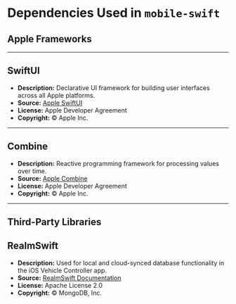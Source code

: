 # Dependencies Used in `mobile-swift`

## Apple Frameworks

---

## SwiftUI

- **Description:** Declarative UI framework for building user interfaces across all Apple platforms.
- **Source:** [Apple SwiftUI](https://developer.apple.com/xcode/swiftui/)
- **License:** Apple Developer Agreement  
- **Copyright:** © Apple Inc.

---

## Combine

- **Description:** Reactive programming framework for processing values over time.
- **Source:** [Apple Combine](https://developer.apple.com/documentation/combine)
- **License:** Apple Developer Agreement  
- **Copyright:** © Apple Inc.

---

## Third-Party Libraries

## RealmSwift

- **Description:** Used for local and cloud-synced database functionality in the iOS Vehicle Controller app.
- **Source:** [RealmSwift Documentation](https://www.mongodb.com/docs/realm/sdk/swift/)
- **License:** Apache License 2.0  
- **Copyright:** © MongoDB, Inc.